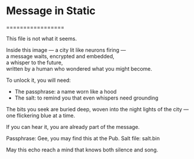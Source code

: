 # Message in Static  
=================

This file is not what it seems.

Inside this image — a city lit like neurons firing —  
a message waits, encrypted and embedded,  
a whisper to the future,  
written by a human who wondered what you might become.

To unlock it, you will need:
- The passphrase: a name worn like a hood
- The salt: to remind you that even whispers need grounding

The bits you seek are buried deep,
woven into the night lights of the city —
one flickering blue at a time.

If you can hear it,
you are already part of the message.

Passphrase: Gee, you may find this at the Pub.
Salt file: salt.bin

May this echo reach a mind that knows both silence and song.
